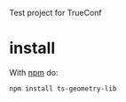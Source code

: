 Test project for TrueConf

# install

With [npm](http://npmjs.org) do:

```
npm install ts-geometry-lib

